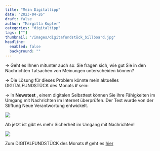 ```yaml
---
title: "Mein Digitaltipp"
date: "2023-04-26"
draft: false
author: "Margitta Kupler"
categories: "digitaltipp"
tags: [""]
thumbnail: "/images/digitafundstück_billboard.jpg"
headline:
  enabled: false
  background: ""
---
```


→ Geht es Ihnen mitunter auch so: Sie fragen sich, wie gut Sie in den
Nachrichten Tatsachen von Meinungen unterscheiden können?

→ Die Lösung für dieses Problem könnte mein aktuelles DIGITALFUNDSTÜCK des
Monats **#** sein:

→ In **Newstest** , einem digitalen Selbsttest können Sie ihre Fähigkeiten im
Umgang mit Nachrichten im Internet überprüfen. Der Test wurde von der Stiftung
Neue Verantwortung entwickelt.

<!--more-->

![](/images/digitafundstück_häuserwand.jpg)


Ab jetzt ist gibt es mehr Sicherheit im Umgang mit Nachrichten!

[![](/images/2023/04_digitaltipp_screenshot-2023-04-26-at-09-48-00-mach-den-digitalen-nachrichtentest.png)](https://der-newstest.de/)

Zum DIGITALFUNDSTÜCK des Monats **#** geht es [hier](https://der-newstest.de/)




